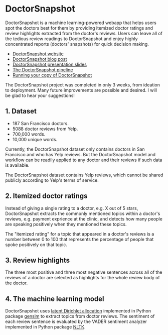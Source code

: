 # DoctorSnapshot
DoctorSnapshot is a machine learning-powered webapp that helps users spot the doctors best for them by providing itemized doctor ratings and review highlights extracted from the doctor's reviews. Users can leave all of the tedious review readings to DoctorSnapshot and enjoy highly concentrated reports (doctors' snapshots) for quick decision making.

* [DoctorSnapshot website](http://doctorsnapshot.herokuapp.com/)
* [DoctorSnapshot blog post](https://blog.insightdatascience.com/topic-modeling-and-sentiment-analysis-to-pinpoint-the-perfect-doctor-6a8fdd4a3904)
* [DoctorSnapshot presentation slides](http://slides.com/nwangpierse/doctorsnapshot_slides)
* [The DoctorSnapshot pipeline](https://github.com/nuowang/DoctorSnapshot/tree/master/src)
* [Running your copy of DoctorSnapshot](https://github.com/nuowang/DoctorSnapshot/tree/master/webapp)

The DoctorSnapshot project was completed in only 3 weeks, from ideation to deployment. Many future improvements are possible and desired. I will be glad to hear your suggestions!

## 1. Dataset
* 187 San Francisco doctors.
* 5088 doctor reviews from Yelp.
* 700,000 words.
* 10,000 unique words.

Currently, the DoctorSnapshot dataset only contains doctors in San Francisco and who has Yelp reviews. But the DoctorSnapshot model and workflow can be readily applied to any doctor and their reviews if such data is available.

The DoctorSnapshot dataset contains Yelp reviews, which cannot be shared publicly according to Yelp's terms of service.

## 2. Itemized doctor ratings
Instead of giving a single rating to a doctor, e.g. X out of 5 stars, DoctorSnapshot extracts the commonly mentioned topics within a doctor's reviews, e.g. payment exprience at the clinic, and detects how many people are speaking positively when they mentioned these topics.

The "itemized rating" for a topic that appeared in a doctor's reviews is a number between 0 to 100 that represents the percentage of people that spoke positively on that topic.

## 3. Review highlights
The three most positive and three most negative sentences across all of the reviews of a doctor are selected as highlights for the whole review body of the doctor.

## 4. The machine learning model
DoctorSnapshot uses [latent Dirichlet allocation](https://en.wikipedia.org/wiki/Latent_Dirichlet_allocation) implemented in Python package [gensim](https://radimrehurek.com/gensim/) to extract topics from doctor reviews. The sentiment of each review sentence is evaluated by the VADER sentiment analyzer implemented in Python package [NLTK](http://www.nltk.org/).
